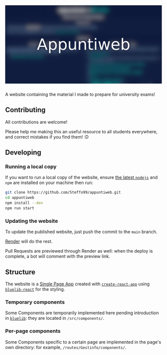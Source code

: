 # ![Appuntiweb](public/opengraph.png)

A website containing the material I made to prepare for university exams!

## Contributing

All contributions are welcome!

Please help me making this an useful resource to all students everywhere, and correct mistakes if you find them! :D

## Developing

### Running a local copy

If you want to run a local copy of the website, ensure [the latest `nodejs`](https://nodejs.org/it/) and `npm` are installed on your machine then run:

```bash
git clone https://github.com/Steffo99/appuntiweb.git
cd appuntiweb
npm install --dev
npm run start
```

### Updating the website

To update the published website, just push the commit to the `main` branch.

[Render](https://render.com/) will do the rest.

Pull Requests are previewed through Render as well: when the deploy is complete, a bot will comment with the preview link.

## Structure

The website is a [Single Page App][1] created with [`create-react-app`][2] using [`bluelib-react`][3] for the styling.

[1]: https://en.wikipedia.org/wiki/Single-page_application
[2]: https://create-react-app.dev/
[3]: https://github.com/RYGhub/bluelib-react

### Temporary components

Some Components are temporarily implemented here pending introduction in [`bluelib`][5]: they are located in `/src/components/`.

[5]: https://github.com/RYGhub/bluelib

### Per-page components

Some Components specific to a certain page are implemented in the page's own directory: for example, `/routes/Gestinfo/components/`.
